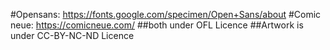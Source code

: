 #Opensans:
https://fonts.google.com/specimen/Open+Sans/about
#Comic neue:
https://comicneue.com/
##both under OFL Licence
##Artwork is under CC-BY-NC-ND Licence
